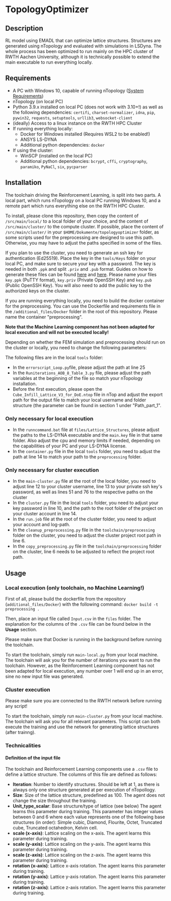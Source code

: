 # TopologyOptimizer


## Description
RL model using EMADL that can optimize lattice structures. Structures are generated using nTopology and evaluated with simulations in LSDyna. The whole process has been optimized to run mainly on the HPC cluster of RWTH Aachen University, although it is technically possible to extend the main executable to run everything locally.

## Requirements

- A PC with Windows 10, capable of running nTopology ([System Requirements](https://support.ntopology.com/hc/en-us/articles/360061698333-System-Requirements-Guide))
- nTopology (on local PC)
- Python 3.9.x installed on local PC (does not work with 3.10+!) as well as the following dependencies: `certifi`, `charset-normalizer`, `idna`, `pip`, `pywin32`, `requests`, `setuptools`, `urllib3`, `websocket-client`
- (ideally) Access to a linux instance on the RWTH HPC Cluster
- If running everything locally:
    - Docker for Windows installed (Requires WSL2 to be enabled!)
    - ANSYS LS-DYNA
    - Additional python dependencies: `docker`
- If using the cluster:
    - WinSCP (installed on the local PC)
    - Additional python dependencies: `bcrypt`, `cffi`, `cryptography`, `paramiko`, `PyNaCl`, `six`, `pycparser`

## Installation

The toolchain driving the Reinforcement Learning, is split into two parts. A local part, which runs nTopology on a local PC running Windows 10, and a remote part which runs everything else on the RWTH HPC Cluster.

To install, please clone this repository, then copy the content of `/src/main/local/` to a local folder of your choice, and the content of `/src/main/cluster/` to the compute cluster. If possible, place the content of `/src/main/cluster/` in your `$HOME/Dokumente/topologyoptimizer` folder, as some scripts used for the preprocessing are designed to use this path. Otherwise, you may have to adjust the paths specified in some of the files.

If you plan to use the cluster, you need to generate an ssh key for authentication (Ed25519). Place the key in the `tools/Keys` folder on your local PC, and make sure to secure your key with a password. The key is needed in both `.ppk` and split `.priv` and `.pub` format. Guides on how to generate these files can be found [here](https://www.simplified.guide/putty/puttygen-generate-ssh-key-pair) and [here](https://www.simplified.guide/putty/convert-ppk-to-ssh-key). Please name your files `key.ppk` (PuTTY format), `key.priv` (Private OpenSSH Key) and `key.pub` (Public OpenSSH Key). You will also need to add the public key to the authorized keys on the cluster.

If you are running everything locally, you need to build the docker container for the preprocessing. You can use the Dockerfile and requirements file in the `/additional_files/Docker` folder in the root of this repository. Please name the container "preprocessing".

**Note that the Machine Learning component has not been adapted for local execution and will not be executed locally!**

Depending on whether the FEM simulation and preprocessing should run on the cluster or locally, you need to change the following parameters:

The following files are in the local `tools` folder:

- In the `errorscript_Loop.py`file, please  adjust the path at line 25
- In the `Runiterations_AOB_8_Table_3.py` file, please adjust the path variables at the beginning of the file so match your nTopology installation.
- Before the first execution, please open the `Cube_Infill_Lattice_V3_for_DoE.ntop` file in nTop and adjust the export path for the output file to match your local username and folder structure (the parameter can be found in section 1 under "Path_part_1".

### Only necessary for local execution

- In the `runncommand.bat` file at `files/Lattice_Structures`, please adjust the paths to the LS-DYNA executable and the `main.key` file in that same folder. Also adjust the cpu and memory limits if needed, depending on the capabilities of your PC and your LS-DYNA license.
- In the `container.py` file in the local `tools` folder, you need to adjust the path at line 14 to match your path to the `preprocessing` folder.

### Only necessary for cluster execution

- In the `main-cluster.py` file at the root of the local folder, you need to adjust line 12 to your cluster username, line 13 to your private ssh key's password, as well as lines 51 and 76 to the respective paths on the cluster
- In the `cluster.py` file in the local `tools` folder, you need to adjust your key password in line 10, and the path to the root folder of the project on your cluster account in line 14.
- In the `run.job` file at the root of the cluster folder, you need to adjust your account and log-path.
- In the `cleanup_preprocessing.py` file in the `toolchain/preprocessing` folder on the cluster, you need to adjust the cluster project root path in line 6.
- In the `copy_preprocessing.py` file in the `toolchain/preprocessing` folder on the cluster, line 6 needs to be adjusted to reflect the project root path.

## Usage

### Local execution (only toolchain, no Machine Learning!)

First of all, please build the dockerfile from the repository (`additional_files/Docker`) with the following command: `docker build -t preprocessing .`

Then, place an input file called `Input.csv` in the `files` folder. The explanation for the columns of the `.csv` file can be found below in the **Usage** section.

Please make sure that Docker is running in the background before running the toolchain.

To start the toolchain, simply run `main-local.py` from your local machine. The toolchain will ask you for the number of iterations you want to run the toolchain. However, as the Reinforcement Learning component has not been adapted for local execution, any number over 1 will end up in an error, sine no new input file was generated.

### Cluster execution

Please make sure you are connected to the RWTH network before running any script!

To start the toolchain, simply run `main-cluster.py` from your local machine. The toolchain will ask you for all relevant parameters. This script can both execute the training and use the network for generating lattice structures (after trainng).

### Technicalities

#### Definition of the input file

The toolchain and Reinforcement Learning components use a `.csv` file to define a lattice structure. The columns of this file are defined as follows:

- **Iteration**: Number to identify structures. Should be left at 1, as there is always only one structure generated at per execution of nTopollogy.
- **Size**: Size of the lattice structure, predefined as 100. The agent does not change the size throughout the training.
- **Unit_type_scalar**: Base structure/type of lattice (see below) The agent learns this parameter during training. This parameter has integer values between 0 and 6 where each value represents one of the following base structures (in order): Simple cubic, Diamond, Flourite, Octet, Truncated cube, Truncated octahedron, Kelvin cell.
- **scale (x-axis)**: Lattice scaling on the x-axis. The agent learns this parameter during training.
- **scale (y-axis)**: Lattice scaling on the y-axis. The agent learns this parameter during training.
- **scale (z-axis)**: Lattice scaling on the z-axis. The agent learns this parameter during training.
- **rotation (x-axis)**: Lattice x-axis rotation. The agent learns this parameter during training.
- **rotation (y-axis)**: Lattice y-axis rotation. The agent learns this parameter during training.
- **rotation (z-axis)**: Lattice z-axis rotation. The agent learns this parameter during training.
